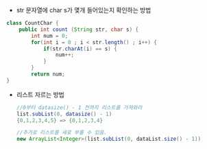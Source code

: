 * str 문자열에 char s가 몇개 들어있는지 확인하는 방법

```java
class CountChar {
    public int count (String str, char s) {
        int num = 0;
        for(int i = 0 ; i < str.length() ; i++) {
            if(str.charAt(i) == s) {
                num++;
            }
        }
        return num;
}
```

* 리스트 자르는 방법

  ~~~java
  //0부터 datasize() - 1 전까지 리스트를 가져와라
  list.subList(0, datasize() - 1)
  {0,1,2,3,4,5} => {0,1,2,3,4}
  
  //추가로 리스트를 새로 부를 수 있음.
  new ArrayList<Integer>(list.subList(0, dataList.size() - 1))
  ~~~

  
